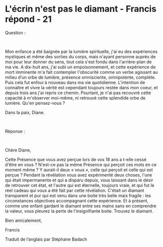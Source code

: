 # L'écrin n'est pas le diamant - Francis répond - 21



Question :  

&nbsp;  

Mon enfance a &eacute;t&eacute; baign&eacute;e par la lumi&egrave;re spirituelle, j'ai eu des exp&eacute;riences mystiques et m&ecirc;me des sorties du corps, mais n'ayant personne aupr&egrave;s de moi pour leur donner du sens, tout cela s'est fondu dans l'arri&egrave;re-plan de ma vie. A dix-huit ans, j'ai subi un empoisonnement, et cette exp&eacute;rience de mort imminente m'a fait contempler l'obscurit&eacute; comme un verbe agissant au milieu d&rsquo;un orbe de lumi&egrave;re, pr&eacute;sence omnisciente, omnipotente, compl&egrave;te. Puis cela fut enfoui &agrave; nouveau dans ma vie quotidienne. L'intention de conna&icirc;tre et vivre la v&eacute;rit&eacute; est cependant toujours rest&eacute;e dans mon coeur, et depuis trois ans j'ai repris ce chemin. Pourtant, je n'ai pas recouvr&eacute; cette capacit&eacute; &agrave; m'observer moi-m&ecirc;me, ni retrouv&eacute; cette splendide orbe de lumi&egrave;re. Qu'en pensez-vous ?





Dans la paix, Diane.  

&nbsp;  

R&eacute;ponse :  

&nbsp;  

Ch&egrave;re Diane,





Cette Pr&eacute;sence que vous avez per&ccedil;ue lors de vos 18 ans a t-elle cess&eacute; d'&ecirc;tre en vous ? N'est-ce pas la m&ecirc;me Pr&eacute;sence qui per&ccedil;oit ces mots en ce moment m&ecirc;me ? Y aurait-il deux &laquo; vous &raquo;, celle qui per&ccedil;oit et celle qui est per&ccedil;ue ? Pendant la r&eacute;v&eacute;lation vous avez exp&eacute;riment&eacute; deux choses, l'une qui &eacute;tait impermanente et qui a disparu depuis, vous laissant dans le d&eacute;sir de retrouver cet &eacute;tat, et l'autre qui est &eacute;ternelle, toujours vraie, et qui fut le r&eacute;el cadeau qui vous a &eacute;t&eacute; fait par cette r&eacute;v&eacute;lation. C'&eacute;tait un diamant transparent et pur qui est venu dans une boite tr&egrave;s belle mais fragile : les circonstances objectives accompagnant cette exp&eacute;rience. Et &agrave; pr&eacute;sent, comme une enfant gardant le diamant entre ses mains sans en comprendre la valeur, vous pleurez la perte de l'insignifiante boite. Trouvez le diamant.





Bien amicalement,





Francis





Traduit de l&rsquo;anglais par St&eacute;phane Badach






